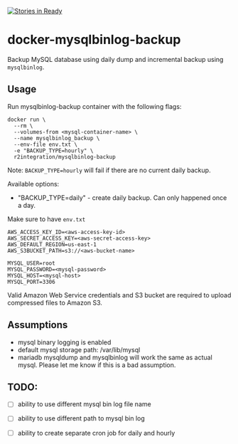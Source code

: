 [![Stories in Ready](https://badge.waffle.io/rahimrahman/docker-mysqlbinlog-backup.png?label=ready&title=Ready)](https://waffle.io/rahimrahman/docker-mysqlbinlog-backup)
# docker-mysqlbinlog-backup

Backup MySQL database using daily dump and incremental backup using `mysqlbinlog`.

## Usage

Run mysqlbinlog-backup container with the following flags:

```
docker run \
  --rm \
  --volumes-from <mysql-container-name> \
  --name mysqlbinlog_backup \
  --env-file env.txt \
  -e "BACKUP_TYPE=hourly" \
  r2integration/mysqlbinlog-backup
```

Note: `BACKUP_TYPE=hourly` will fail if there are no current daily backup.

Available options:

* "BACKUP_TYPE=daily" - create daily backup.  Can only happened once a day.

Make sure to have `env.txt`

```
AWS_ACCESS_KEY_ID=<aws-access-key-id>
AWS_SECRET_ACCESS_KEY=<aws-secret-access-key>
AWS_DEFAULT_REGION=us-east-1
AWS_S3BUCKET_PATH=s3://<aws-bucket-name>

MYSQL_USER=root
MYSQL_PASSWORD=<mysql-password>
MYSQL_HOST=<mysql-host>
MYSQL_PORT=3306
```

Valid Amazon Web Service credentials and S3 bucket are required to upload compressed files to Amazon S3.

## Assumptions

* mysql binary logging is enabled 
* default mysql storage path: /var/lib/mysql
* mariadb mysqldump and mysqlbinlog will work the same as actual mysql. Please let me know if this is a bad assumption.


## TODO:

- [ ] ability to use different mysql bin log file name
- [ ] ability to use different path to mysql bin log
- [ ] ability to create separate cron job for daily and hourly






